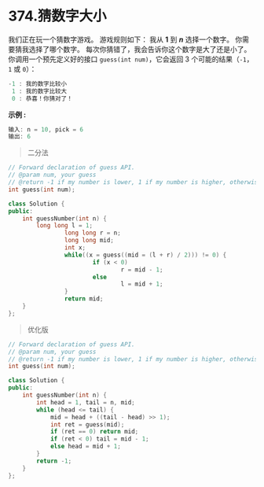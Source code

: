 # 374.猜数字大小

我们正在玩一个猜数字游戏。 游戏规则如下：
我从 **1** 到 ***n*** 选择一个数字。 你需要猜我选择了哪个数字。
每次你猜错了，我会告诉你这个数字是大了还是小了。
你调用一个预先定义好的接口 `guess(int num)`，它会返回 3 个可能的结果（`-1`，`1` 或 `0`）：

```c
-1 : 我的数字比较小
 1 : 我的数字比较大
 0 : 恭喜！你猜对了！
```

**示例 :**

```c
输入: n = 10, pick = 6
输出: 6
```

> 二分法

```c++
// Forward declaration of guess API.
// @param num, your guess
// @return -1 if my number is lower, 1 if my number is higher, otherwise return 0
int guess(int num);

class Solution {
public:
    int guessNumber(int n) {
        long long l = 1;
				long long r = n;
				long long mid;
				int x;
				while((x = guess((mid = (l + r) / 2))) != 0) {
						if (x < 0)
								r = mid - 1;
						else
								l = mid + 1;
				}
				return mid;
    }
};
```

> 优化版

```c++
// Forward declaration of guess API.
// @param num, your guess
// @return -1 if my number is lower, 1 if my number is higher, otherwise return 0
int guess(int num);

class Solution {
public:
    int guessNumber(int n) {
        int head = 1, tail = n, mid;
        while (head <= tail) {
            mid = head + ((tail - head) >> 1);
            int ret = guess(mid);
            if (ret == 0) return mid;
            if (ret < 0) tail = mid - 1;
            else head = mid + 1;
        }
        return -1;
    }
};
```

